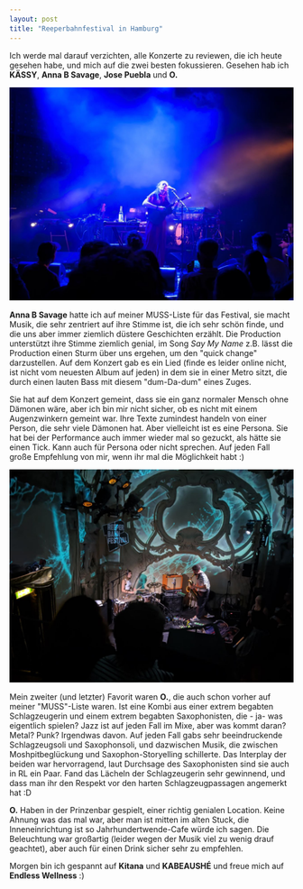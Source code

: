 ```yaml
---
layout: post
title: "Reeperbahnfestival in Hamburg"
---
```


Ich werde mal darauf verzichten, alle Konzerte zu reviewen, die ich heute gesehen habe, und mich auf die zwei besten fokussieren. Gesehen 
hab ich **KÄSSY**, **Anna B Savage**, **Jose Puebla** und **O.**

![Anna B Savage](/images/2024-09-20-reeperbahn-festival/anna-b-savage.jpg)

**Anna B Savage** hatte ich auf meiner MUSS-Liste für das Festival, sie macht Musik, die sehr zentriert auf ihre Stimme ist, die ich sehr schön finde, und die uns aber immer ziemlich düstere Geschichten erzählt. Die Production unterstützt ihre Stimme ziemlich genial, im Song *Say My Name* z.B. lässt die Production einen Sturm über uns ergehen, um den "quick change" darzustellen. Auf dem Konzert gab es ein Lied (finde es leider online nicht, ist nicht vom neuesten Album auf jeden) in dem sie in einer Metro sitzt, die durch einen lauten Bass mit diesem "dum-Da-dum" eines Zuges. 

Sie hat auf dem Konzert gemeint, dass sie ein ganz normaler Mensch ohne Dämonen wäre, aber ich bin mir nicht sicher, ob es nicht mit einem Augenzwinkern gemeint war. Ihre Texte zumindest handeln von einer Person, die sehr viele Dämonen hat. Aber vielleicht ist es eine Persona. Sie hat bei der Performance auch immer wieder mal so gezuckt, als hätte sie einen Tick. Kann auch für Persona oder nicht sprechen. Auf jeden Fall große Empfehlung von mir, wenn ihr mal die Möglichkeit habt :)

![O.](/images/2024-09-20-reeperbahn-festival/o..jpg)

Mein zweiter (und letzter) Favorit waren **O.**, die auch schon vorher auf meiner "MUSS"-Liste waren. Ist eine Kombi aus einer extrem begabten Schlagzeugerin und einem extrem begabten Saxophonisten, die - ja- was eigentlich spielen? Jazz ist auf jeden Fall im Mixe, aber was kommt daran? Metal? Punk? Irgendwas davon. Auf jeden Fall gabs sehr beeindruckende Schlagzeugsoli und Saxophonsoli, und dazwischen Musik, die zwischen Moshpitbeglückung und Saxophon-Storyelling schillerte. Das Interplay der beiden war hervorragend, laut Durchsage des Saxophonisten sind sie auch in RL ein Paar. Fand das Lächeln der Schlagzeugerin sehr gewinnend, und dass man ihr den Respekt vor den harten Schlagzeugpassagen angemerkt hat :D

**O.** Haben in der Prinzenbar gespielt, einer richtig genialen Location. Keine Ahnung was das mal war, aber man ist mitten im alten Stuck, die Inneneinrichtung ist so Jahrhundertwende-Cafe würde ich sagen. Die Beleuchtung war großartig (leider wegen der Musik viel zu wenig drauf geachtet), aber auch für einen Drink sicher sehr zu empfehlen.

Morgen bin ich gespannt auf **Kitana** und **KABEAUSHÉ** und freue mich auf **Endless Wellness** :)